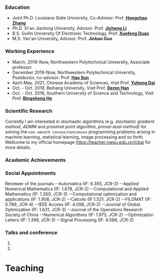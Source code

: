 ### Education 
 - Joint Ph.D. Louisiana State University, Co-Advisor: Prof. [**Hongchao Zhang**](https://www.math.lsu.edu/~hozhang/)
 - Ph.D. Xi'an Jiaotong University, Advisor: Prof. [**Jicheng Li**](http://gr.xjtu.edu.cn/en/web/jcli)
 - B.S. Guilin University Of Electronic Technology, Prof. [**Xuefeng Duan**](https://www.guet.edu.cn/people/info/1003/1758.htm)
 - M.S. Yan'an University, Advisor: Prof. **Jinbao Guo**
 
### Working Experience
 - March, 2019-Now, Northwestern Polytechnical University, Associate professor
 - December 2019-Now, Northwestern Polytechnical University, Postdoctor, co-advisor: Prof. [**Hao Sun**](https://teacher.nwpu.edu.cn/sunhao.html)
 - April-May, 2021, Chinese Academy of Sciences, Visit Prof. [**Yuhong Dai**](http://lsec.cc.ac.cn/~dyh/)
 - Oct. - Oct. 2019, Beihang University, Visit Prof. [**Deren Han**](http://math.buaa.edu.cn/szdw/azcck/js/hdr.htm)
 - Oct. - Oct. 2016, Southern University of Science and Technology, Visit Prof. [**Bingsheng He**](http://maths.nju.edu.cn/~hebma/)
### Scientific Research
Currently I am interested in stochastic algorithms (e.g. _stochastic gradient method_, _ADMM_ and _proximal point algorithm_, _primal-dual method_) for solving the `non-smooth convex/nonconvex` programming problems arising in machine learning, statistical learning, image processing and so forth. Wellcome to my official homepage https://teacher.nwpu.edu.cn/jcbai for more details.
### Academic Achievements

### Social Appointments
Reviewer of the journals
--Automatica (IF: 6.355, JCR-2)
--Applied Numerical Mathematics (IF: 1.678, JCR-2)
--Computational and Applied Mathematics (IF: 1.260, JCR-3)
--Computational optimization and applications (IF: 1.906, JCR-2)
--Calcolo (IF:1.521, JCR-2)
--FILOMAT (IF: 0.789, JCR-4)
--IEEE Access (IF: 4.098, JCR-2)
--Journal of Global Optimization (IF: 1.631, JCR-3)
--Journal of the Operations Research Society of China
--Numerical Algorithms (IF: 1.973, JCR-2)
--Optimization Letters (IF: 1.399, JCR-3)
--Signal Processing (IF: 4.086, JCR-2)
### Talks and conference
1.
2.
# Teaching
>
